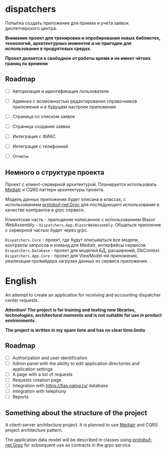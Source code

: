# dispatchers

Попытка создать приложение для приема и учета заявок диспетчерского центра. 

**Внимание проект для тренировки и опробирования новых библиотех, технологий, архитектурных моментов и не пригоден для использование в продуктовых средах.**

**Проект делается в свободное от работы время и не имеет чётких границ по времени**

## Roadmap

- [ ] Авторизация и идентификация пользователя
- [ ] Админка с возможностью редактирования справочников приложения и в будущем настроек приложения
- [ ] Страница со списком заявок
- [ ] Страница создания заявки
- [ ] Интеграция с ФИАС
- [ ] Интеграция с телефонией
- [ ] Отчеты


## Немного о структуре проекта

Проект с клиент-серверной архитектурой. Планируется использовать [Mediatr](https://github.com/jbogard/MediatR) и CQRS паттерн архитектуры проекта.

Модель данных приложения будет описана в классах, с использованием [protobuf-net.Grpc](https://github.com/protobuf-net/protobuf-net.Grpc) для последующего использования в качестве контрактов в grpc сервисе.

Клиентская часть - прилодение написанное с использованием Blazor WebAssembly - `Dispatchers.App.BlazorWebAssembly`. Общаться прилоение с серверной частью  будет через grpc.

`Dispatchers.Core` - проект, где будут описываться все модели, контракты запросов и команд для Mediatr, интерфейсы сервисов.
`Dispatchers.Database` - проект для моделей БД, расширений, DbContext.
`Dispatchers.App.Core` - проект для ViewModel-ей приложения, реализации провайдера загрузки данных из сервиса приложения.

# English

An attempt to create an application for receiving and accounting dispatcher center requests.

**Attention! The project is for training and testing new libraries, technologies, architectural moments and is not suitable for use in product environments.**

**The project is written in my spare time and has no clear time limits**

## Roadmap

- [ ] Authorization and user identification
- [ ] Admin panel with the ability to edit application directories and application settings
- [ ] A page with a list of requests
- [ ] Requests creation page
- [ ] Integration with https://fias.nalog.ru/ database
- [ ] Integration with telephony
- [ ] Reports

## Something about the structure of the project

A client-server architecture project. It is planned to use [Mediatr](https://github.com/board/MediatR) and CQRS project architecture pattern.

The application data model will be described in classes using [protobuf-net.Grpc](https://github.com/protobuf-net/protobuf-net.Grpc ) for subsequent use as contracts in the grpc service.



